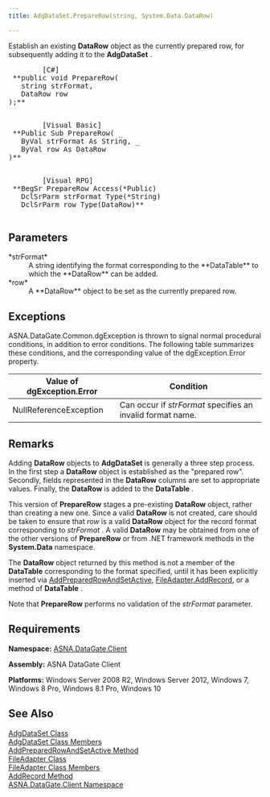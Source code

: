 ```yaml
---
title: AdgDataSet.PrepareRow(string, System.Data.DataRow)

---
```


Establish an existing **DataRow** object as the currently prepared row, for subsequently adding it to the **AdgDataSet** .
<pre class="prettyprint">
        <span class="lang">[C#]</span>
 **public void PrepareRow(
   string strFormat,
   DataRow row
);** 
      </pre>
<pre class="prettyprint">
        <span class="lang">[Visual Basic] </span>
 **Public Sub PrepareRow( _
   ByVal strFormat As String, _
   ByVal row As DataRow
)** 
      </pre>
<pre class="prettyprint">
        <span class="lang">[Visual RPG]</span>
 **BegSr PrepareRow Access(*Public)
   DclSrParm strFormat Type(*String)
   DclSrParm row Type(DataRow)** 
      </pre>

## Parameters

<dl>
        <dt>
 *strFormat* 
        </dt>
        <dd>A string identifying the format corresponding to the **DataTable**  
						to which the **DataRow**  can be added. </dd>
        <dt>
 *row* 
        </dt>
        <dd>A **DataRow**  object to be set as the currently prepared row.</dd>
</dl>

## Exceptions

ASNA.DataGate.Common.dgException is thrown to signal normal procedural conditions, in addition to error conditions. The following table summarizes these conditions, and the corresponding value of the dgException.Error property.
<br />



| Value of dgException.Error | Condition |
| ---- | ---- |
| NullReferenceException | Can occur if *strFormat* specifies an invalid format name. |



## Remarks

Adding **DataRow** objects to **AdgDataSet** is generally a three step process. In the first step a **DataRow** object is established as the "prepared row". Secondly, fields represented in the **DataRow** columns are set to appropriate values. Finally, the **DataRow** is added to the **DataTable** .

This version of **PrepareRow** stages a pre-existing **DataRow** object, rather than creating a new one. Since a valid **DataRow** is not created, care should be taken to ensure that *row* is a valid **DataRow** object for the record format corresponding to *strFormat* . A valid **DataRow** may be obtained from one of the other versions of **PrepareRow** or from .NET framework methods in the **System.Data** namespace.

The **DataRow** object returned by this method is not a member of the **DataTable** corresponding to the format specified, until it has been explicitly inserted via [ AddPreparedRowAndSetActive](adg-dataset-class-add-prepared-row-and-set-active-method.html), [ FileAdapter.AddRecord](file-adapter-class-add-record-method.html), or a method of **DataTable** .

Note that **PrepareRow** performs no validation of the *strFormat* parameter.
## Requirements

**Namespace:** [ASNA.DataGate.Client](datagate-client-namespace.html) 

**Assembly:** ASNA DataGate Client

**Platforms:** Windows Server 2008 R2, Windows Server 2012, Windows 7, Windows 8 Pro, Windows 8.1 Pro, Windows 10
## See Also


[AdgDataSet Class](adg-dataset-class.html)
      <br />
[AdgDataSet Class Members](adg-dataset-members.html)
      <br />
      [AddPreparedRowAndSetActive 
					Method](adg-dataset-class-add-prepared-row-and-set-active-method.html)
      <br />
[FileAdapter Class](file-adapter-class.html)
      <br />
[FileAdapter Class Members](file-adapter-members.html)
      <br />
[AddRecord Method](file-adapter-class-add-record-method.html)
      <br />
      [ASNA.DataGate.Client 
					Namespace](datagate-client-namespace.html)

